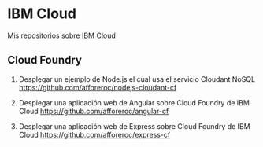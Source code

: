 # IBM Cloud 
Mis repositorios sobre IBM Cloud

## Cloud Foundry

1. Desplegar un ejemplo de Node.js el cual usa el servicio Cloudant NoSQL
https://github.com/afforeroc/nodejs-cloudant-cf

2. Desplegar una aplicación web de Angular sobre Cloud Foundry de IBM Cloud
https://github.com/afforeroc/angular-cf

3. Desplegar una aplicación web de Express sobre Cloud Foundry de IBM Cloud
https://github.com/afforeroc/express-cf
